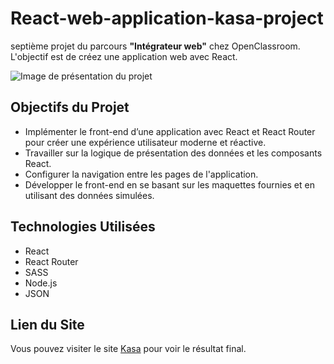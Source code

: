 # React-web-application-kasa-project

septième projet du parcours **"Intégrateur web"** chez OpenClassroom. <br> L'objectif est de créez une application web avec React.

![Image de présentation du projet](https://github.com/user-attachments/assets/18c49f68-7855-45fa-9060-a4042ad7c581)

## Objectifs du Projet

- Implémenter le front-end d’une application avec React et React Router pour créer une expérience utilisateur moderne et réactive.
- Travailler sur la logique de présentation des données et les composants React.
- Configurer la navigation entre les pages de l'application.
- Développer le front-end en se basant sur les maquettes fournies et en utilisant des données simulées.

## Technologies Utilisées

- React
- React Router
- SASS
- Node.js
- JSON

## Lien du Site

Vous pouvez visiter le site [Kasa](https://quentindch.github.io/Kasa-opc-p7/) pour voir le résultat final.
